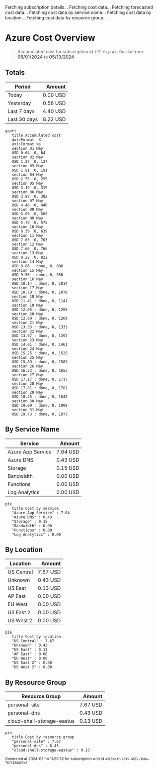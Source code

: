 Fetching subscription details...
Fetching cost data...
Fetching forecasted cost data...
Fetching cost data by service name...
Fetching cost data by location...
Fetching cost data by resource group...
# Azure Cost Overview

> Accumulated cost for subscription id `JPF Pay-As-You-Go` from **05/01/2024** to **05/13/2024**

## Totals

|Period|Amount|
|---|---:|
|Today|0.00 USD|
|Yesterday|0.56 USD|
|Last 7 days|4.40 USD|
|Last 30 days|8.22 USD|

```mermaid
gantt
   title Accumulated cost
   dateFormat  X
   axisFormat %s
   section 01 May
   USD 0.64 :0, 64
   section 02 May
   USD 1.27 :0, 127
   section 03 May
   USD 1.91 :0, 191
   section 04 May
   USD 2.55 :0, 255
   section 05 May
   USD 3.19 :0, 319
   section 06 May
   USD 3.82 :0, 382
   section 07 May
   USD 4.46 :0, 446
   section 08 May
   USD 5.09 :0, 509
   section 09 May
   USD 5.75 :0, 575
   section 10 May
   USD 6.39 :0, 639
   section 11 May
   USD 7.03 :0, 703
   section 12 May
   USD 7.66 :0, 766
   section 13 May
   USD 8.22 :0, 822
   section 14 May
   USD 8.86 : done, 0, 886
   section 15 May
   USD 9.50 : done, 0, 950
   section 16 May
   USD 10.14 : done, 0, 1014
   section 17 May
   USD 10.78 : done, 0, 1078
   section 18 May
   USD 11.41 : done, 0, 1141
   section 19 May
   USD 12.05 : done, 0, 1205
   section 20 May
   USD 12.69 : done, 0, 1269
   section 21 May
   USD 13.33 : done, 0, 1333
   section 22 May
   USD 13.97 : done, 0, 1397
   section 23 May
   USD 14.61 : done, 0, 1461
   section 24 May
   USD 15.25 : done, 0, 1525
   section 25 May
   USD 15.89 : done, 0, 1589
   section 26 May
   USD 16.53 : done, 0, 1653
   section 27 May
   USD 17.17 : done, 0, 1717
   section 28 May
   USD 17.81 : done, 0, 1781
   section 29 May
   USD 18.45 : done, 0, 1845
   section 30 May
   USD 19.09 : done, 0, 1909
   section 31 May
   USD 19.73 : done, 0, 1973
```

## By Service Name

|Service|Amount|
|---|---:|
|Azure App Service|7.64 USD|
|Azure DNS|0.43 USD|
|Storage|0.15 USD|
|Bandwidth|0.00 USD|
|Functions|0.00 USD|
|Log Analytics|0.00 USD|

```mermaid
pie
   title Cost by service
   "Azure App Service" : 7.64
   "Azure DNS" : 0.43
   "Storage" : 0.15
   "Bandwidth" : 0.00
   "Functions" : 0.00
   "Log Analytics" : 0.00
```

## By Location

|Location|Amount|
|---|---:|
|US Central|7.67 USD|
|Unknown|0.43 USD|
|US East|0.13 USD|
|AP East|0.00 USD|
|EU West|0.00 USD|
|US East 2|0.00 USD|
|US West 2|0.00 USD|

```mermaid
pie
   title Cost by location
   "US Central" : 7.67
   "Unknown" : 0.43
   "US East" : 0.13
   "AP East" : 0.00
   "EU West" : 0.00
   "US East 2" : 0.00
   "US West 2" : 0.00
```

## By Resource Group

|Resource Group|Amount|
|---|---:|
|personal-site|7.67 USD|
|personal-dns|0.43 USD|
|cloud-shell-storage-eastus|0.13 USD|

```mermaid
pie
   title Cost by resource group
   "personal-site" : 7.67
   "personal-dns" : 0.43
   "cloud-shell-storage-eastus" : 0.13
```

<sup>Generated at 2024-05-14 11:23:52 for subscription with id `4913be3f-a345-4652-9bba-767418dd25e3`</sup>
